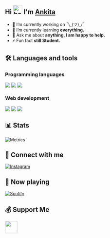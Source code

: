 ## Hi <img src="https://raw.githubusercontent.com/MartinHeinz/MartinHeinz/master/wave.gif" alt="hand wave" width="30"/> I'm [Ankita](https://github.com/AnkitaKode) 


- 🔭 I’m currently working on ¯\\\_(ツ)\_/¯
- 🌱 I’m currently learning **everything.**
- 💬 Ask me about **anything, I am happy to help.**
- ⚡ Fun fact **still Student.**

## 🛠️ Languages and tools
### Programming languages
<a href="#"><img src="https://img.icons8.com/fluency/48/null/python.png"/></a>
<a href="#"><img src="https://iconduck.com/icons/27539/java"/></a>
<a href="#"><img src="https://img.icons8.com/fluency/48/null/javascript.png"/></a>
<a href="#"><img src=""/></a>
<a href="#"><img src=""/></a>


### Web development
<a href="#"><img src="https://img.icons8.com/fluency/48/null/html-5.png"/></a>
<a href="#"><img src="https://img.icons8.com/fluency/48/null/css3.png"/></a>
<a href="#"><img src="https://img.icons8.com/external-tal-revivo-color-tal-revivo/48/null/external-react-a-javascript-library-for-building-user-interfaces-logo-color-tal-revivo.png"/></a>


## 📊 Stats
<img src="https://raw.githubusercontent.com/AnkitaKode/AnkitaKode/main/github-metrics.svg" alt="Metrics">

## 🔗 Connect with me
<a href="https://www.instagram.com/ankiita.ak" target="_blank"><img src="https://img.icons8.com/fluency/48/000000/instagram-new.png" alt="Instagram"></a>

## 🎵 Now playing
<a href="https://spotify.com/" target="_blank" alt="Spotify now playing"><img src="https://novatorem.vercel.app/api/spotify" alt="Spotify"></a>

## 💰 Support Me
<a href="https://ko-fi.com/anjanamadu" target="_blank" alt="KoFi"><img height="40" src="https://az743702.vo.msecnd.net/cdn/kofi3.png"/></a>

